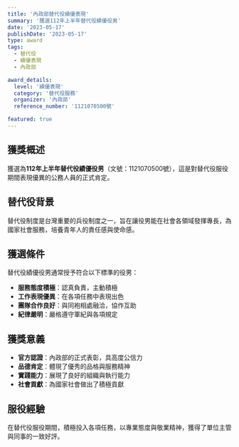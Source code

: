 ```yaml
---
title: '內政部替代役績優表現'
summary: '獲選112年上半年替代役績優役男'
date: '2023-05-17'
publishDate: '2023-05-17'
type: award
tags:
  - 替代役
  - 績優表現
  - 內政部

award_details:
  level: '績優表現'
  category: '替代役服務'
  organizer: '內政部'
  reference_number: '1121070500號'

featured: true
---
```


## 獲獎概述

獲選為**112年上半年替代役績優役男**（文號：1121070500號），這是對替代役服役期間表現優異的公務人員的正式肯定。

## 替代役背景

替代役制度是台灣重要的兵役制度之一，旨在讓役男能在社會各領域發揮專長，為國家社會服務，培養青年人的責任感與使命感。

## 獲選條件

替代役績優役男通常授予符合以下標準的役男：
- **服務態度積極**：認真負責，主動積極
- **工作表現優異**：在各項任務中表現出色
- **團隊合作良好**：與同袍相處融洽，協作互助
- **紀律嚴明**：嚴格遵守軍紀與各項規定

## 獲獎意義

- **官方認證**：內政部的正式表彰，具高度公信力
- **品德肯定**：體現了優秀的品格與服務精神
- **實踐能力**：展現了良好的組織與執行能力
- **社會貢獻**：為國家社會做出了積極貢獻

## 服役經驗

在替代役服役期間，積極投入各項任務，以專業態度與敬業精神，獲得了單位主管與同事的一致好評。